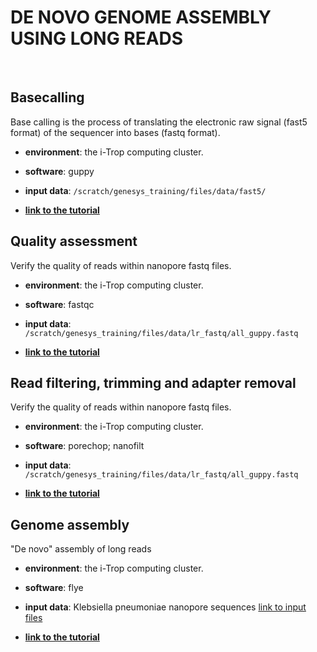 # DE NOVO GENOME ASSEMBLY USING LONG READS
&nbsp;

## Basecalling
Base calling is the process of translating the electronic raw signal (fast5 format) of the sequencer into bases (fastq format).

- **environment**: the i-Trop computing cluster.

- **software**: guppy

- **input data**: `/scratch/genesys_training/files/data/fast5/`

- **[link to the tutorial](https://timkahlke.github.io/LongRead_tutorials/BS_G.html)**
&nbsp;

## Quality assessment
Verify the quality of reads within nanopore fastq files.

- **environment**: the i-Trop computing cluster.

- **software**: fastqc

- **input data**: `/scratch/genesys_training/files/data/lr_fastq/all_guppy.fastq`

- **[link to the tutorial](https://timkahlke.github.io/LongRead_tutorials/QC_F.html)**
&nbsp;

## Read filtering, trimming and adapter removal
Verify the quality of reads within nanopore fastq files.

- **environment**: the i-Trop computing cluster.

- **software**: porechop; nanofilt

- **input data**: `/scratch/genesys_training/files/data/lr_fastq/all_guppy.fastq`

- **[link to the tutorial](https://timkahlke.github.io/LongRead_tutorials/FTR.html)**
&nbsp;

## Genome assembly
"De novo" assembly of long reads

- **environment**: the i-Trop computing cluster.

- **software**: flye

- **input data**: Klebsiella pneumoniae nanopore sequences [link to input files](https://www.ebi.ac.uk/ena/browser/view/PRJEB45084)

- **[link to the tutorial](https://timkahlke.github.io/LongRead_tutorials/ASS_F.html)**
&nbsp;
